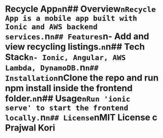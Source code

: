 # Recycle App`n`n## Overview`nRecycle App is a mobile app built with Ionic and AWS backend services.`n`n## Features`n- Add and view recycling listings.`n`n## Tech Stack`n- Ionic, Angular, AWS Lambda, DynamoDB.`n`n## Installation`nClone the repo and run npm install inside the frontend folder.`n`n## Usage`nRun 'ionic serve' to start the frontend locally.`n`n## License`nMIT License c Prajwal Kori 

